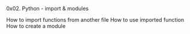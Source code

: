 0x02. Python - import & modules

How to import functions from another file
How to use imported function
How  to create a module
